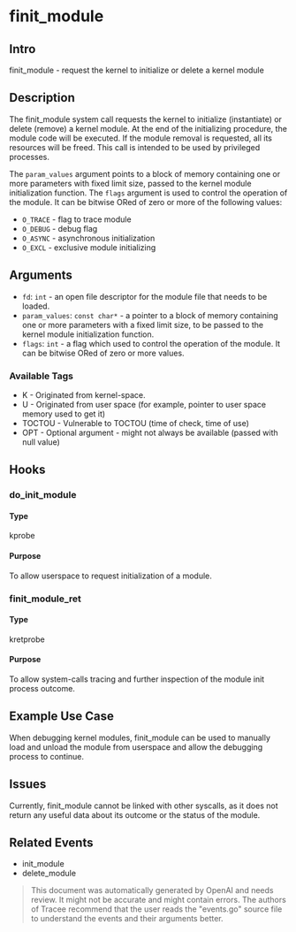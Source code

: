 
# finit_module

## Intro 
finit_module - request the kernel to initialize or delete a kernel module

## Description 
The finit_module system call requests the kernel to initialize (instantiate) or delete (remove) a kernel module. At the end of the initializing procedure, the module code will be executed. If the module removal is requested, all its resources will be freed. This call is intended to be used by privileged processes.

The `param_values` argument points to a block of memory containing one or more parameters with fixed limit size, passed to the kernel module initialization function. The `flags` argument is used to control the operation of the module. It can be bitwise ORed of zero or more of the following values:

* `O_TRACE` - flag to trace module
* `O_DEBUG` - debug flag
* `O_ASYNC` - asynchronous initialization
* `O_EXCL` - exclusive module initializing

## Arguments
* `fd`: `int` - an open file descriptor for the module file that needs to be loaded.
* `param_values`: `const char*` - a pointer to a block of memory containing one or more parameters with a fixed limit size, to be passed to the kernel module initialization function.
* `flags`: `int` - a flag which used to control the operation of the module. It can be bitwise ORed of zero or more values.

### Available Tags 
* K - Originated from kernel-space.
* U - Originated from user space (for example, pointer to user space memory used to get it)
* TOCTOU - Vulnerable to TOCTOU (time of check, time of use)
* OPT - Optional argument - might not always be available (passed with null value)

## Hooks 
### do_init_module 
#### Type 
kprobe 
#### Purpose
To allow userspace to request initialization of a module.

### finit_module_ret 
#### Type 
kretprobe 
#### Purpose
To allow system-calls tracing and further inspection of the module init process outcome.

## Example Use Case
When debugging kernel modules, finit_module can be used to manually load and unload the module from userspace and allow the debugging process to continue. 

## Issues 
Currently, finit_module cannot be linked with other syscalls, as it does not return any useful data about its outcome or the status of the module.

## Related Events
* init_module 
* delete_module

> This document was automatically generated by OpenAI and needs review. It might
> not be accurate and might contain errors. The authors of Tracee recommend that
> the user reads the "events.go" source file to understand the events and their
> arguments better.
